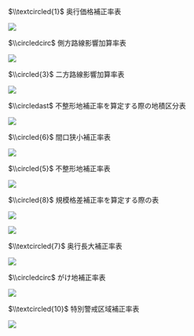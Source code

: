 $\\textcircled{1}$ 奥行価格補正率表

![](https://www.nta.go.jp/tmp/991203a8-da97-48fe-b306-373734ec76b4/images/73752433abc98cdc1b85c074cf99df369d4b0ca1650f25bef3bd19359abf3c64.jpg)

$\\circledcirc$ 側方路線影響加算率表

![](https://www.nta.go.jp/tmp/991203a8-da97-48fe-b306-373734ec76b4/images/9599ff51af89f2bce25c71fde407904601224325b619f798c3af3d36356c63f9.jpg)

$\\circled{3}$ 二方路線影響加算率表

![](https://www.nta.go.jp/tmp/991203a8-da97-48fe-b306-373734ec76b4/images/0e2fb4640f8d6915955628936ad22c52b3cb609ec4dede2990d3b5f8b9dbc18e.jpg)

$\\circledast$ 不整形地補正率を算定する際の地積区分表

![](https://www.nta.go.jp/tmp/991203a8-da97-48fe-b306-373734ec76b4/images/9b1fc2bb042622c45af7bad42a7dcee91f86f24a7a68342cc5cee3be18500faf.jpg)

$\\circled{6}$ 間口狭小補正率表

![](https://www.nta.go.jp/tmp/991203a8-da97-48fe-b306-373734ec76b4/images/0af830760503d11869366097317d1271ed811176bddb08a80a7e514dfee0ae6c.jpg)

$\\circled{5}$ 不整形地補正率表

![](https://www.nta.go.jp/tmp/991203a8-da97-48fe-b306-373734ec76b4/images/fab7ea47aacc31db4d1f7f414695adcdb110893f1c686a2193b20fa31477be79.jpg)

$\\circled{8}$ 規模格差補正率を算定する際の表

![](https://www.nta.go.jp/tmp/991203a8-da97-48fe-b306-373734ec76b4/images/bb1d89fe0a8e9ccbce1cfec56a1a7c36e9f665c467049a6cdf23a58c0d8bee0d.jpg)

![](https://www.nta.go.jp/tmp/991203a8-da97-48fe-b306-373734ec76b4/images/ea26e9ad4b5e343946818ba0ba96dba0c0af57bf1aa34e921a479fa840348235.jpg)

$\\textcircled{7}$ 奥行長大補正率表

![](https://www.nta.go.jp/tmp/991203a8-da97-48fe-b306-373734ec76b4/images/e0239c880da5709926b85c19ebddef3bdf4b66636a40474819c5153e2da31a7a.jpg)

$\\circledcirc$ がけ地補正率表

![](https://www.nta.go.jp/tmp/991203a8-da97-48fe-b306-373734ec76b4/images/be51dc911f950c79ea3c58a025eb5227d5a4923fe51c61abd7dcc7cb0da30c71.jpg)

$\\textcircled{10}$ 特別警戒区域補正率表

![](https://www.nta.go.jp/tmp/991203a8-da97-48fe-b306-373734ec76b4/images/fa97dacb338e707da63d55d27ab3e2b7bc7cafd313a28e18257fb01b767ae8c8.jpg)